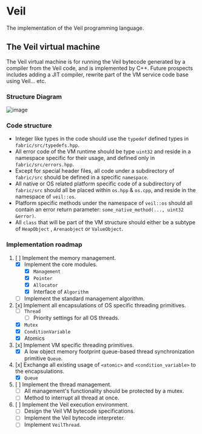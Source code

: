 # Veil

The implementation of the Veil programming language.

## The Veil virtual machine

The Veil virtual machine is for running the Veil bytecode generated by a compiler from the Veil code, and is implemented
by C++.
Future prospects includes adding a JIT compiler, rewrite part of the VM service code base using Veil... etc.

### Structure Diagram

![image](https://user-images.githubusercontent.com/47113671/218408370-62ccc500-b42c-4ad9-a5a5-44ebfab9e195.png)

### Code structure

- Integer like types in the code should use the ```typedef``` defined types in ```fabric/src/typedefs.hpp```.
- All error code of the VM runtime should be type ```uint32``` and reside in a namespace specific for their usage, and
  defined only in ```fabric/src/errors.hpp```.
- Except for special header files, all code under a subdirectory of ```fabric/src``` should be defined in a
  specific ```namespace```.
- All native or OS related platform specific code of a subdirectory of ```fabric/src``` should all be placed
  within ```os.hpp``` & ```os.cpp```, and reside in the namespace of ```veil::os```.
- Platform specific methods under the namespace of ```veil::os``` should all contain an error return
  parameter: ```some_native_method(..., uint32 &error)```.
- All ```class``` that will be part of the VM structure should either be a subtype of ```HeapObject```
  , ```Arenaobject``` or ```ValueObject```.

### Implementation roadmap

1. [ ] Implement the memory management.
    - [x] Implement the core modules.
        - [x] ```Management```
        - [x] ```Pointer```
        - [x] ```Allocator```
        - [x] Interface of ```Algorithm```
    - [ ] Implement the standard management algorithm.

2. [x] Implement all encapsulations of OS specific threading primitives.
    - [ ] ```Thread```
      - [ ] Priority settings for all OS threads.
    - [x] ```Mutex```
    - [x] ```ConditionVariable```
    - [x] Atomics

3. [x] Implement VM specific threading primitives.
    - [x] A low object memory footprint queue-based thread synchronization primitive ```Queue```.

4. [x] Exchange all existing usage of ```<atomic>``` and ```<condition_variable>``` to the encapsulations.
    - [x] ```Queue```

5. [ ] Implement the thread management.
    - [ ] All management's functionality should be protected by a mutex.
    - [ ] Method to interrupt all thread at once.

6. [ ] Implement the Veil execution environment.
    - [ ] Design the Veil VM bytecode specifications.
    - [ ] Implement the Veil bytecode interpreter.
    - [ ] Implement ```VeilThread```.
